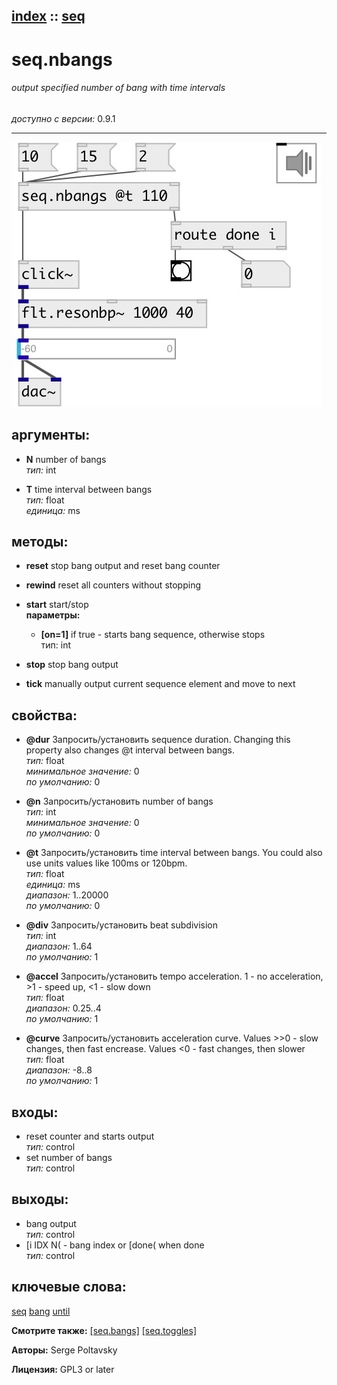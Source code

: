 [index](index.html) :: [seq](category_seq.html)
---

# seq.nbangs

###### output specified number of bang with time intervals

*доступно с версии:* 0.9.1

---




[![example](../examples/img/seq.nbangs.jpg)](../examples/pd/seq.nbangs.pd)



## аргументы:

* **N**
number of bangs<br>
_тип:_ int<br>

* **T**
time interval between bangs<br>
_тип:_ float<br>
_единица:_ ms<br>



## методы:

* **reset**
stop bang output and reset bang counter<br>

* **rewind**
reset all counters without stopping<br>

* **start**
start/stop<br>
  __параметры:__
  - **[on=1]** if true - starts bang sequence, otherwise stops<br>
    тип: int <br>

* **stop**
stop bang output<br>

* **tick**
manually output current sequence element and move to next<br>




## свойства:

* **@dur** 
Запросить/установить sequence duration. Changing this property also changes @t interval between
bangs.<br>
_тип:_ float<br>
_минимальное значение:_ 0<br>
_по умолчанию:_ 0<br>

* **@n** 
Запросить/установить number of bangs<br>
_тип:_ int<br>
_минимальное значение:_ 0<br>
_по умолчанию:_ 0<br>

* **@t** 
Запросить/установить time interval between bangs. You could also use units values like 100ms or
120bpm.<br>
_тип:_ float<br>
_единица:_ ms<br>
_диапазон:_ 1..20000<br>
_по умолчанию:_ 0<br>

* **@div** 
Запросить/установить beat subdivision<br>
_тип:_ int<br>
_диапазон:_ 1..64<br>
_по умолчанию:_ 1<br>

* **@accel** 
Запросить/установить tempo acceleration. 1 - no acceleration, &gt;1 - speed up, &lt;1 - slow down<br>
_тип:_ float<br>
_диапазон:_ 0.25..4<br>
_по умолчанию:_ 1<br>

* **@curve** 
Запросить/установить acceleration curve. Values &gt;&gt;0 - slow changes, then fast encrease. Values &lt;0 -
fast changes, then slower<br>
_тип:_ float<br>
_диапазон:_ -8..8<br>
_по умолчанию:_ 1<br>



## входы:

* reset counter and starts output<br>
_тип:_ control
* set number of bangs<br>
_тип:_ control



## выходы:

* bang output<br>
_тип:_ control
* [i IDX N( - bang index or [done( when done<br>
_тип:_ control



## ключевые слова:

[seq](keywords/seq.html)
[bang](keywords/bang.html)
[until](keywords/until.html)



**Смотрите также:**
[\[seq.bangs\]](seq.bangs.html)
[\[seq.toggles\]](seq.toggles.html)




**Авторы:** Serge Poltavsky




**Лицензия:** GPL3 or later





